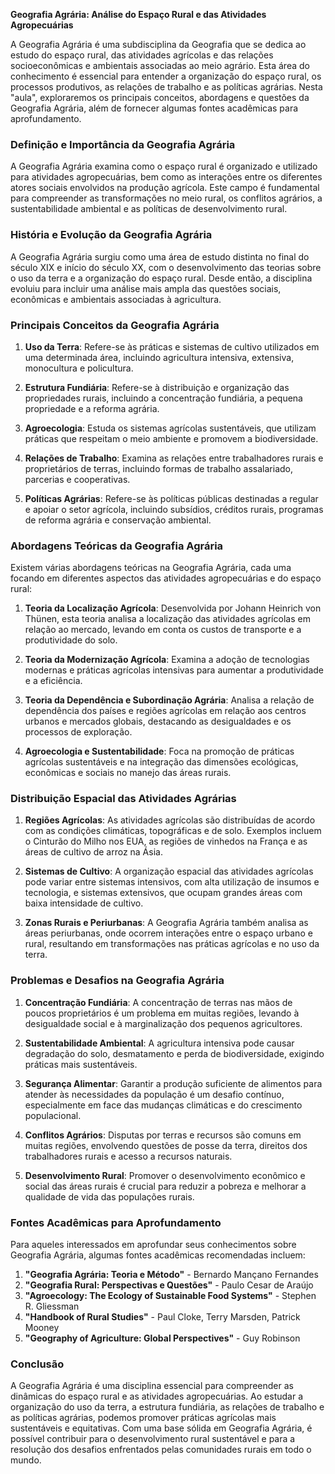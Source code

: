 **Geografia Agrária: Análise do Espaço Rural e das Atividades Agropecuárias**

A Geografia Agrária é uma subdisciplina da Geografia que se dedica ao estudo do espaço rural, das atividades agrícolas e das relações socioeconômicas e ambientais associadas ao meio agrário. Esta área do conhecimento é essencial para entender a organização do espaço rural, os processos produtivos, as relações de trabalho e as políticas agrárias. Nesta "aula", exploraremos os principais conceitos, abordagens e questões da Geografia Agrária, além de fornecer algumas fontes acadêmicas para aprofundamento.

### **Definição e Importância da Geografia Agrária**

A Geografia Agrária examina como o espaço rural é organizado e utilizado para atividades agropecuárias, bem como as interações entre os diferentes atores sociais envolvidos na produção agrícola. Este campo é fundamental para compreender as transformações no meio rural, os conflitos agrários, a sustentabilidade ambiental e as políticas de desenvolvimento rural.

### **História e Evolução da Geografia Agrária**

A Geografia Agrária surgiu como uma área de estudo distinta no final do século XIX e início do século XX, com o desenvolvimento das teorias sobre o uso da terra e a organização do espaço rural. Desde então, a disciplina evoluiu para incluir uma análise mais ampla das questões sociais, econômicas e ambientais associadas à agricultura.

### **Principais Conceitos da Geografia Agrária**

1. **Uso da Terra**: Refere-se às práticas e sistemas de cultivo utilizados em uma determinada área, incluindo agricultura intensiva, extensiva, monocultura e policultura.

2. **Estrutura Fundiária**: Refere-se à distribuição e organização das propriedades rurais, incluindo a concentração fundiária, a pequena propriedade e a reforma agrária.

3. **Agroecologia**: Estuda os sistemas agrícolas sustentáveis, que utilizam práticas que respeitam o meio ambiente e promovem a biodiversidade.

4. **Relações de Trabalho**: Examina as relações entre trabalhadores rurais e proprietários de terras, incluindo formas de trabalho assalariado, parcerias e cooperativas.

5. **Políticas Agrárias**: Refere-se às políticas públicas destinadas a regular e apoiar o setor agrícola, incluindo subsídios, créditos rurais, programas de reforma agrária e conservação ambiental.

### **Abordagens Teóricas da Geografia Agrária**

Existem várias abordagens teóricas na Geografia Agrária, cada uma focando em diferentes aspectos das atividades agropecuárias e do espaço rural:

1. **Teoria da Localização Agrícola**: Desenvolvida por Johann Heinrich von Thünen, esta teoria analisa a localização das atividades agrícolas em relação ao mercado, levando em conta os custos de transporte e a produtividade do solo.

2. **Teoria da Modernização Agrícola**: Examina a adoção de tecnologias modernas e práticas agrícolas intensivas para aumentar a produtividade e a eficiência.

3. **Teoria da Dependência e Subordinação Agrária**: Analisa a relação de dependência dos países e regiões agrícolas em relação aos centros urbanos e mercados globais, destacando as desigualdades e os processos de exploração.

4. **Agroecologia e Sustentabilidade**: Foca na promoção de práticas agrícolas sustentáveis e na integração das dimensões ecológicas, econômicas e sociais no manejo das áreas rurais.

### **Distribuição Espacial das Atividades Agrárias**

1. **Regiões Agrícolas**: As atividades agrícolas são distribuídas de acordo com as condições climáticas, topográficas e de solo. Exemplos incluem o Cinturão do Milho nos EUA, as regiões de vinhedos na França e as áreas de cultivo de arroz na Ásia.

2. **Sistemas de Cultivo**: A organização espacial das atividades agrícolas pode variar entre sistemas intensivos, com alta utilização de insumos e tecnologia, e sistemas extensivos, que ocupam grandes áreas com baixa intensidade de cultivo.

3. **Zonas Rurais e Periurbanas**: A Geografia Agrária também analisa as áreas periurbanas, onde ocorrem interações entre o espaço urbano e rural, resultando em transformações nas práticas agrícolas e no uso da terra.

### **Problemas e Desafios na Geografia Agrária**

1. **Concentração Fundiária**: A concentração de terras nas mãos de poucos proprietários é um problema em muitas regiões, levando à desigualdade social e à marginalização dos pequenos agricultores.

2. **Sustentabilidade Ambiental**: A agricultura intensiva pode causar degradação do solo, desmatamento e perda de biodiversidade, exigindo práticas mais sustentáveis.

3. **Segurança Alimentar**: Garantir a produção suficiente de alimentos para atender às necessidades da população é um desafio contínuo, especialmente em face das mudanças climáticas e do crescimento populacional.

4. **Conflitos Agrários**: Disputas por terras e recursos são comuns em muitas regiões, envolvendo questões de posse da terra, direitos dos trabalhadores rurais e acesso a recursos naturais.

5. **Desenvolvimento Rural**: Promover o desenvolvimento econômico e social das áreas rurais é crucial para reduzir a pobreza e melhorar a qualidade de vida das populações rurais.

### **Fontes Acadêmicas para Aprofundamento**

Para aqueles interessados em aprofundar seus conhecimentos sobre Geografia Agrária, algumas fontes acadêmicas recomendadas incluem:

1. **"Geografia Agrária: Teoria e Método"** - Bernardo Mançano Fernandes
2. **"Geografia Rural: Perspectivas e Questões"** - Paulo Cesar de Araújo
3. **"Agroecology: The Ecology of Sustainable Food Systems"** - Stephen R. Gliessman
4. **"Handbook of Rural Studies"** - Paul Cloke, Terry Marsden, Patrick Mooney
5. **"Geography of Agriculture: Global Perspectives"** - Guy Robinson

### **Conclusão**

A Geografia Agrária é uma disciplina essencial para compreender as dinâmicas do espaço rural e as atividades agropecuárias. Ao estudar a organização do uso da terra, a estrutura fundiária, as relações de trabalho e as políticas agrárias, podemos promover práticas agrícolas mais sustentáveis e equitativas. Com uma base sólida em Geografia Agrária, é possível contribuir para o desenvolvimento rural sustentável e para a resolução dos desafios enfrentados pelas comunidades rurais em todo o mundo.